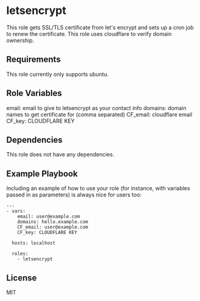 letsencrypt
=========

This role gets SSL/TLS certificate from let's encrypt and sets up a cron job to renew the certificate. This role uses cloudflare to verify domain ownership.

Requirements
------------

This role currently only supports ubuntu.

Role Variables
--------------

email: email to give to letsencrypt as your contact info
domains: domain names to get certificate for (comma separated)
CF_email: cloudflare email
CF_key: CLOUDFLARE KEY

Dependencies
------------

This role does not have any dependencies.

Example Playbook
----------------

Including an example of how to use your role (for instance, with variables passed in as parameters) is always nice for users too:

```
---
- vars:
    email: user@example.com
    domains: hello.example.com
    CF_email: user@example.com
    CF_key: CLOUDFLARE KEY

  hosts: localhost

  roles:
    - letsencrypt
```

License
-------

MIT

